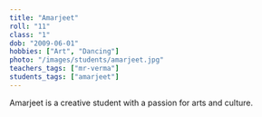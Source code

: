 ```yaml
---
title: "Amarjeet"
roll: "11"
class: "1"
dob: "2009-06-01"
hobbies: ["Art", "Dancing"]
photo: "/images/students/amarjeet.jpg"
teachers_tags: ["mr-verma"]
students_tags: ["amarjeet"]
---
```


Amarjeet is a creative student with a passion for arts and culture.